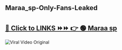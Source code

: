 
 ## Maraa_sp-Only-Fans-Leaked

# <h2><a href="https://clipsfans.com/Maraa_sp&ref=git">🔗 Click to LINKS ⏩⏩ 👉 🟢 Maraa sp </a></h2>

<a href="https://clipsfans.com/Maraa_sp&ref=git" rel="nofollow" data-target="animated-image.originalLink"><img src="https://i.ibb.co.com/xMMVF88/686577567.gif" alt="Viral Video Original" style="max-width: 100%; display: inline-block;" data-target="animated-image.originalImage"></a>

